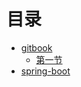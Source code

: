 # 目录

* [gitbook](gitbook/README.md)
  - [第一节](test/test1.md)
* [spring-boot](spring-boot/README.md)
